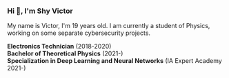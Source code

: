 ### Hi 👋, I'm Shy Victor
My name is Victor, I'm 19 years old.
I am currently a student of Physics, working on some separate cybersecurity projects.

<b>Electronics Technician</b> (2018-2020)</br>
<b>Bachelor of Theoretical Physics</b> (2021-)</br>
<b>Specialization in Deep Learning and Neural Networks</b> (IA Expert Academy 2021-)<br>



